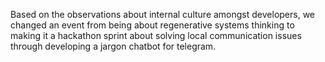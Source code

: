 Based on the observations about internal culture amongst developers, we changed an event from being about regenerative systems thinking to making it a hackathon sprint about solving local communication issues through developing a jargon chatbot for telegram.